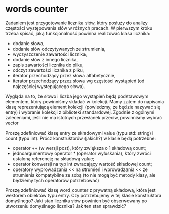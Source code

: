 # words counter
Zadaniem jest przygotowanie licznika słów, który posłuży do analizy częstości występowania słów w różnych pracach.
W pierwszym kroku trzeba spisać, jaką funkcjonalność powinna realizować klasa licznika:
- dodanie słowa,
- dodanie słów odczytywanych ze strumienia,
- wyczyszczenie zawartości licznika,
- dodanie słów z innego licznika,
- zapis zawartości licznika do pliku,
- odczyt zawartości licznika z pliku,
- iterator przechodzący przez słowa alfabetycznie,
- iterator przechodzący przez słowa wg częstości wystąpień (od najczęściej występującego słowa).

Wygląda na to, że słowo i liczba jego wystąpień będą podstawowym elementem, który powinniśmy składać w kolekcji. Mamy zatem do napisania klasę reprezentującą element kolekcji (powiedzmy, że będzie nazywać się entry) i wybranie kolekcji z biblioteki standardowej. Zgodnie z ogólnymi zaleceniami, jeśli nie ma istotnych przesłanek przeciw, powinniśmy wybrać vector

Proszę zdefiniować klasę entry ze składowymi value (typu std::string) i count (typu int).
Prócz konstruktorów (jakich?) w klasie będą potrzebne:

- operator ++ (w wersji post), który zwiększa o 1 składową count;
- jednoargumentowy operator * (operator wyłuskania), który zwróci ustaloną referencję na składową value;
- operator konwersji na typ int zwracający wartość składowej count;
- operatory wyprowadzania << na strumień i wprowadzania << ze strumienia kompatybilne ze sobą (to nie mogą być metody klasy, ale będziemy tych operatorów potrzebować)

Proszę zdefiniować klasę word_counter z prywatną składową, która jest wektorem obiektów typu entry. Czy potrzebujemy w tej klasie konstruktora domyślnego? Jaki stan licznika słów powinien być obserwowany po utworzeniu domyślnego licznika? Jak ten stan sprawdzić?


